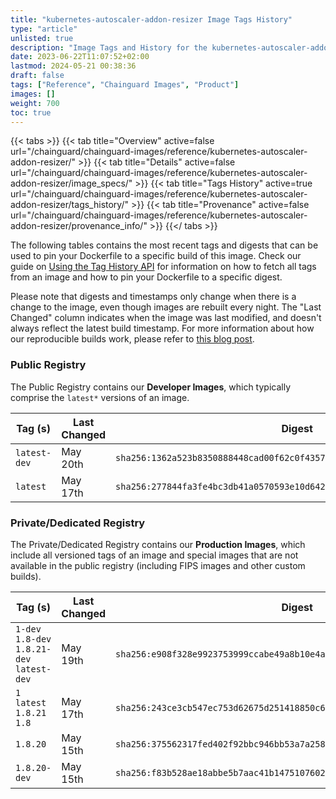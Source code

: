 ```yaml
---
title: "kubernetes-autoscaler-addon-resizer Image Tags History"
type: "article"
unlisted: true
description: "Image Tags and History for the kubernetes-autoscaler-addon-resizer Chainguard Image"
date: 2023-06-22T11:07:52+02:00
lastmod: 2024-05-21 00:38:36
draft: false
tags: ["Reference", "Chainguard Images", "Product"]
images: []
weight: 700
toc: true
---
```


{{< tabs >}}
{{< tab title="Overview" active=false url="/chainguard/chainguard-images/reference/kubernetes-autoscaler-addon-resizer/" >}}
{{< tab title="Details" active=false url="/chainguard/chainguard-images/reference/kubernetes-autoscaler-addon-resizer/image_specs/" >}}
{{< tab title="Tags History" active=true url="/chainguard/chainguard-images/reference/kubernetes-autoscaler-addon-resizer/tags_history/" >}}
{{< tab title="Provenance" active=false url="/chainguard/chainguard-images/reference/kubernetes-autoscaler-addon-resizer/provenance_info/" >}}
{{</ tabs >}}

The following tables contains the most recent tags and digests that can be used to pin your Dockerfile to a specific build of this image. Check our guide on [Using the Tag History API](/chainguard/chainguard-images/using-the-tag-history-api/) for information on how to fetch all tags from an image and how to pin your Dockerfile to a specific digest.

Please note that digests and timestamps only change when there is a change to the image, even though images are rebuilt every night. The "Last Changed" column indicates when the image was last modified, and doesn't always reflect the latest build timestamp. For more information about how our reproducible builds work, please refer to [this blog post](https://www.chainguard.dev/unchained/reproducing-chainguards-reproducible-image-builds).

### Public Registry
The Public Registry contains our **Developer Images**, which typically comprise the `latest*` versions of an image.

| Tag (s)       | Last Changed | Digest                                                                    |
|---------------|--------------|---------------------------------------------------------------------------|
|  `latest-dev` | May 20th     | `sha256:1362a523b8350888448cad00f62c0f4357d67949a742eef4d8efdf7c5086ace8` |
|  `latest`     | May 17th     | `sha256:277844fa3fe4bc3db41a0570593e10d64286ee26dc89f46d3a1d0d121e3b449e` |


### Private/Dedicated Registry
The Private/Dedicated Registry contains our **Production Images**, which include all versioned tags of an image and special images that are not available in the public registry (including FIPS images and other custom builds).

| Tag (s)                                      | Last Changed | Digest                                                                    |
|----------------------------------------------|--------------|---------------------------------------------------------------------------|
|  `1-dev` `1.8-dev` `1.8.21-dev` `latest-dev` | May 19th     | `sha256:e908f328e9923753999ccabe49a8b10e4ad90551cbdf0ef22539818910888d01` |
|  `1` `latest` `1.8.21` `1.8`                 | May 17th     | `sha256:243ce3cb547ec753d62675d251418850c636432bf7594f6adf25f5441600767b` |
|  `1.8.20`                                    | May 15th     | `sha256:375562317fed402f92bbc946bb53a7a2583144c871561dd022575c066654d526` |
|  `1.8.20-dev`                                | May 15th     | `sha256:f83b528ae18abbe5b7aac41b1475107602835b0de36c7378780236acbb51bef5` |


